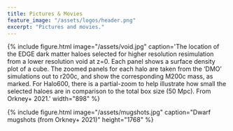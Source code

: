 ```yaml
---
title: Pictures & Movies
feature_image: "/assets/logos/header.png"
excerpt: "Pictures and movies."
---
```


{% include figure.html image="/assets/void.jpg" caption='The location of the EDGE dark matter haloes selected for higher resolution resimulation from a lower resolution void at z=0. Each panel shows a surface density plot of a cube. The zoomed panels for each halo are taken from the ‘DMO’ simulations out to r200c, and show the corresponding M200c mass, as marked. For Halo600, there is a partial-zoom to help illustrate how small the selected haloes are in comparison to the total box size (50 Mpc). From Orkney+ 2021.' width="898" %}

{% include figure.html image="/assets/mugshots.jpg" caption="Dwarf mugshots (from Orkney+ 2021)" height="1768" %}

